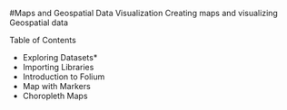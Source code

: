 #Maps and Geospatial Data Visualization
Creating maps and visualizing Geospatial data

Table of Contents
- Exploring Datasets*
- Importing Libraries
- Introduction to Folium
- Map with Markers
- Choropleth Maps
